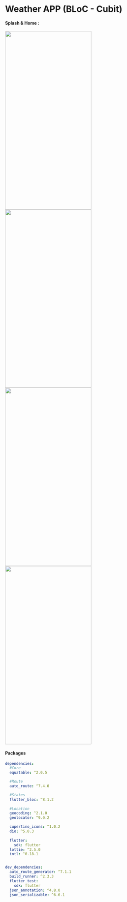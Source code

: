 # Weather APP (BLoC - Cubit)
#### Splash & Home : 
<img src="https://github.com/githuseyingur/weather_app_cubit/assets/120099096/32235e75-8d7d-46af-9311-4396bc2d2468"  width="280" height ="580">
<img src="https://github.com/githuseyingur/weather_app_cubit/assets/120099096/f8aefbf0-b661-4ff2-a15a-c84a5eaa0d42"  width="280" height ="580">
<img src="https://github.com/githuseyingur/weather_app_cubit/assets/120099096/591d7e80-8bfb-4ea1-8e40-225aa82eb6db"  width="280" height ="580">
<img src="https://github.com/githuseyingur/weather_app_cubit/assets/120099096/ee6bf6f7-2361-4b3c-8c30-707cd29f1bce"  width="280" height ="580">

#### Packages
```yaml
dependencies:
  #Core
  equatable: ^2.0.5

  #Route
  auto_route: ^7.4.0

  #States
  flutter_bloc: ^8.1.2
  
  #Location
  geocoding: ^2.1.0
  geolocator: ^9.0.2

  cupertino_icons: ^1.0.2
  dio: ^5.0.3
  
  flutter:
    sdk: flutter
  lottie: ^2.5.0
  intl: ^0.18.1


dev_dependencies:
  auto_route_generator: ^7.1.1
  build_runner: ^2.3.3
  flutter_test:
    sdk: flutter
  json_annotation: ^4.8.0
  json_serializable: ^6.6.1
```
